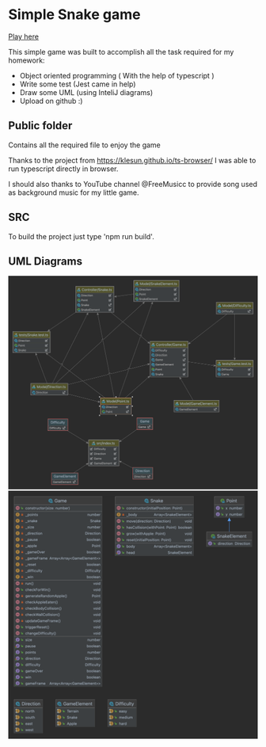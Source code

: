 # Simple Snake game

[Play here](https://bumbeneciconstantinbogdan.github.io/typescript-snake)

This simple game was built to accomplish all the task required for my homework:

- Object oriented programming ( With the help of typescript )
- Write some test (Jest came in help)
- Draw some UML (using InteliJ diagrams)
- Upload on github :)


## Public folder

Contains all the required file to enjoy the game

Thanks to the project from https://klesun.github.io/ts-browser/ I was able to run typescript directly in browser.

I should also thanks to YouTube channel @FreeMusicc to provide song used as background music for my little game.

## SRC

To build the project just type 'npm run build'. 

## UML Diagrams

![UML dependencies diagram](uml.png)
![UML classes diagram](uml2.png)
